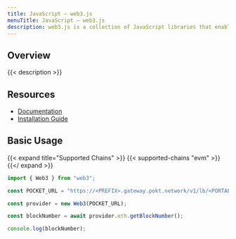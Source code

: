 ```yaml
---
title: JavaScript – web3.js
menuTitle: JavaScript – web3.js
description: web3.js is a collection of JavaScript libraries that enable communicating with Ethereum nodes.
---
```


## Overview

{{< description >}}

## Resources

- [Documentation](https://web3js.readthedocs.io/en/v1.8.0/)
- [Installation Guide](https://web3js.readthedocs.io/en/v1.8.0/getting-started.html)

## Basic Usage

{{< expand title="Supported Chains" >}}
{{< supported-chains "evm" >}}
{{</ expand >}}

```js
import { Web3 } from "web3";

const POCKET_URL = "https://<PREFIX>.gateway.pokt.network/v1/lb/<PORTAL-ID>"

const provider = new Web3(POCKET_URL);

const blockNumber = await provider.eth.getBlockNumber();

console.log(blockNumber);
```
